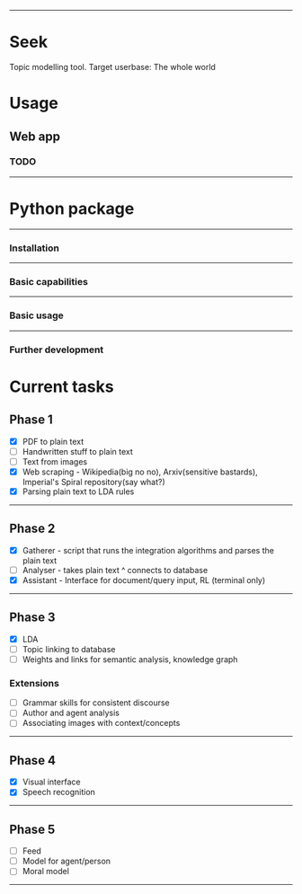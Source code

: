 ---------------
Seek
==============

Topic modelling tool. Target userbase: The whole world

# Usage
## Web app

### TODO
---------------
# Python package
---------------
### Installation
---------------
### Basic capabilities
---------------
### Basic usage
---------------
### Further development

# Current tasks
## Phase 1
- [x] PDF to plain text
- [ ] Handwritten stuff to plain text
- [ ] Text from images
- [X] Web scraping - Wikipedia(big no no), Arxiv(sensitive bastards), Imperial's Spiral repository(say what?)
- [X] Parsing plain text to LDA rules

***

## Phase 2
- [X] Gatherer - script that runs the integration algorithms and parses the plain text
- [ ] Analyser - takes plain text ^ connects to database
- [X] Assistant - Interface for document/query input, RL (terminal only)

***

## Phase 3
- [X] LDA
- [ ] Topic linking to database 
- [ ] Weights and links for semantic analysis, knowledge graph
### Extensions
- [ ] Grammar skills for consistent discourse
- [ ] Author and agent analysis
- [ ] Associating images with context/concepts

***

## Phase 4
- [X] Visual interface
- [X] Speech recognition

***

## Phase 5
- [ ] Feed
- [ ] Model for agent/person
- [ ] Moral model

***